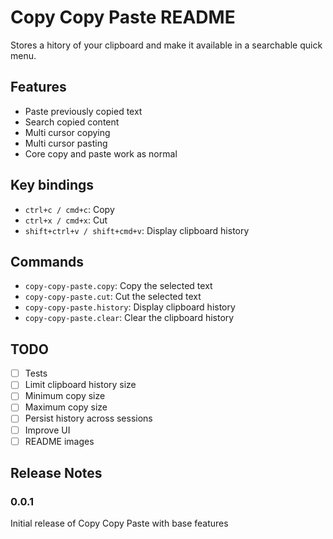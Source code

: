 # Copy Copy Paste README

Stores a hitory of your clipboard and make it available in a searchable quick menu.

## Features

* Paste previously copied text
* Search copied content
* Multi cursor copying
* Multi cursor pasting
* Core copy and paste work as normal

## Key bindings

* `ctrl+c / cmd+c`: Copy
* `ctrl+x / cmd+x`: Cut
* `shift+ctrl+v / shift+cmd+v`: Display clipboard history

## Commands

* `copy-copy-paste.copy`: Copy the selected text
* `copy-copy-paste.cut`: Cut the selected text
* `copy-copy-paste.history`: Display clipboard history
* `copy-copy-paste.clear`: Clear the clipboard history

## TODO

* [ ] Tests
* [ ] Limit clipboard history size
* [ ] Minimum copy size
* [ ] Maximum copy size
* [ ] Persist history across sessions
* [ ] Improve UI
* [ ] README images

## Release Notes

### 0.0.1

Initial release of Copy Copy Paste with base features
